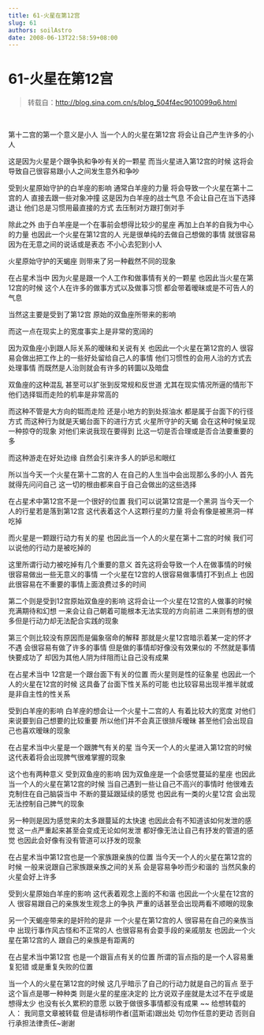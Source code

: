 ```yaml
---
title: 61-火星在第12宫
slug: 61
authors: soilAstro
date: 2008-06-13T22:58:59+08:00
---
```

# 61-火星在第12宫

> 转载自：http://blog.sina.com.cn/s/blog_504f4ec9010099q6.html

 


第十二宫的第一个意义是小人
当一个人的火星在第12宫
将会让自己产生许多的小人


这是因为火星是个跟争执和争吵有关的一颗星
而当火星进入第12宫的时候
这将会导致自己很容易跟小人之间发生意外和争吵


受到火星原始守护的白羊座的影响
通常白羊座的力量
将会导致一个火星在第十二宫的人
直接去跟一些对象冲撞
这是因为白羊座的战士气息
不会让自己在当下选择退让
他们总是习惯用最直接的方式
去压制对方跟打倒对手


除此之外
由于白羊座是一个在事前会想得比较少的星座
再加上白羊的自我为中心的力量
也因此一个火星在第12宫的人
光是很单纯的去做自己想做的事情
就很容易因为在无意之间的说话或是表态
不小心去犯到小人


火星原始守护的天蝎座
则带来了另一种截然不同的现象


在占星术当中
因为火星是跟一个人工作和做事情有关的一颗星
也因此当火星在第12宫的时候
这个人在许多的做事方式以及做事习惯
都会带着暧昧或是不可告人的气息


当然这主要是受到了第12宫
原始的双鱼座所带来的影响


而这一点在现实上的宽度事实上是非常的宽阔的


因为双鱼座小到跟人际关系的暧昧和关说有关
也因此一个火星在第12宫的人
很容易会做出把工作上的一些好处留给自己人的事情
他们习惯性的会用人治的方式去处理事情
而既然是人治则就会有许多的转圜以及暗盘


双鱼座的这种混乱
甚至可以扩张到反常规和反世道
尤其在现实情况所逼的情形下
他们选择铤而走险的机率是非常高的


而这种不管是大方向的铤而走险
还是小地方的到处抠油水
都是属于台面下的行径方式
而这种行为就是天蝎台面下的进行方式
火星所守护的天蝎
会在这种时候呈现一种掠夺的现象
对他们来说我现在要得到
比这一切是否合理或是否合法要重要的多


而这种游走在好处边缘
自然会引来许多人的妒忌和眼红


所以当今天一个火星在第十二宫的人
在自己的人生当中会出现那么多的小人
首先就得先问问自己
这一切的根由都来自于自己会做出的这些选择


在占星术中第12宫不是一个很好的位置
我们可以说第12宫是一个黑洞
当今天一个人的行星若是落到第12宫
这代表着这个人这颗行星的力量
将会有像是被黑洞一样吃掉


而火星是一颗跟行动力有关的星
也因此当一个人的火星在第十二宫的时候
我们可以说他的行动力是被吃掉的


这里所谓行动力被吃掉有几个重要的意义
首先这将会导致一个人在做事情的时候
很容易做出一些无意义的事情
一个火星在12宫的人很容易做事情打不到点上
也因此很容易在不重要的事情上面浪费过多的时间


第二个则是受到12宫原始双鱼座的影响
这将会让一个火星在12宫的人做事的时候充满期待和幻想
一来会让自己朝着可能根本无法实现的方向前进
二来则有想的很多但是行动力却无法配合实践的现象


第三个则比较没有原因而是偏象宿命的解释
那就是火星12宫暗示着某一定的怀才不遇
会很容易有做了许多的事情
但是做的事情却好像没有效果似的
不然就是事情快要成功了
却因为其他人阴为绊阻而让自己没有成果


在占星术当中
12宫是一个跟台面下有关的位置
而火星则是性的征象星
也因此一个人的火星在12宫的时候
这具备了台面下性关系的可能
也比较容易出现半推半就或是非自主性的性关系


受到白羊座的影响
白羊座的想会让一个火星十二宫的人
有着比较大的宽度
对他们来说要到自己想要的比较重要
所以他们并不会真正很排斥暧昧
甚至他们会出现自己也喜欢暧昧的现象


在占星术当中火星是一个跟脾气有关的星
当今天一个人的火星进入第12宫的时候
这代表着将会出现脾气很难掌握的现象


这个也有两种意义
受到双鱼座的影响
因为双鱼座是一个会感觉蔓延的星座
也因此当一个人的火星在第12宫的时候
当自己遇到一些让自己不高兴的事情时
他很难去克制住在自己脑袋当中
不断的蔓延跟延续的感觉
也因此有一类的火星12宫
会出现无法控制自己脾气的现象


另一种则是因为感觉来的太多跟蔓延的太快速
也因此会有不知道该如何发泄的感觉
这一点严重起来甚至会变成无论如何发泄
都好像无法让自己有抒发的管道的感觉
也因此会好像有没有管道可以抒发的现象


在占星术当中第12宫也是一个家族跟亲族的位置
当今天一个人的火星在第12宫的时候
一般来说跟自己家族跟亲族之间的关系
会是容易争吵而少和谐的
当然风象的火星会好上许多


受到火星原始白羊座的影响
这代表着观念上面的不和谐
也因此一个火星在12宫的人
很容易跟自己的亲族发生观念上的争执
严重的话甚至会出现两看不顺眼的现象


另一个天蝎座带来的是奸险的是非
一个火星在第12宫的人
很容易在自己的亲族当中
出现行事作风古怪和不正常的人
也很容易有会耍手段的亲戚朋友
也因此一个火星在第12宫的人
跟自己的亲族是有距离的


在占星术当中第12宫
也是一个跟盲点有关的位置
所谓的盲点指的是一个人容易重复犯错
或是重复失败的位置


当一个人的火星在第12宫的时候
这几乎暗示了自己的行动力就是自己的盲点
至于这个盲点是哪一种种类
则是火星的星座决定的
比方说双子座就是太过不在乎或是想得太少
也没有长久累积的意愿
以致于做很多事情都没有成果
~~
给想转载的人：
我同意文章被转载
但是请标明作者(蓝斯诺)跟出处
切勿作任意的更动
否则自行承担法律责任~谢谢


 


  